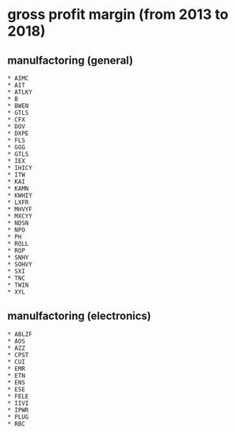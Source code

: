 # gross profit margin  (from 2013 to 2018)

##  manulfactoring (general)
	* AIMC
	* AIT 
	* ATLKY 
	* B 
	* BWEN
	* GTLS
	* CFX
	* DOV
	* DXPE
	* FLS
	* GGG
	* GTLS
	* IEX
	* IHICY
	* ITW
	* KAI
	* KAMN
	* KWHIY
	* LXFR
	* MHVYF
	* MXCYY
	* NDSN
	* NPO
	* PH
	* ROLL
	* ROP
	* SNHY
	* SOHVY
	* SXI
	* TNC
	* TWIN
	* XYL

##  manulfactoring (electronics)
	* ABLZF
	* AOS
	* AZZ
	* CPST
	* CUI
	* EMR
	* ETN
	* ENS 
	* ESE
	* FELE
	* IIVI
	* IPWR
	* PLUG
	* RBC

